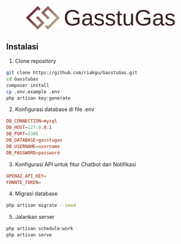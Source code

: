 <p align="center"><img src="./public/assets/images/svg/default-monochrome.svg" width="400" alt="Laravel Logo"></p>


## Instalasi

1. Clone repository

```bash
git clone https://github.com/riakgu/GasstuGas.git
cd GasstuGas
composer install
cp .env.example .env
php artisan key:generate
```
2. Konfigurasi database di file .env

```conf
DB_CONNECTION=mysql
DB_HOST=127.0.0.1
DB_PORT=3306
DB_DATABASE=gasstugas
DB_USERNAME=username
DB_PASSWORD=password
```

3. Konfigurasi API untuk fitur Chatbot dan Notifikasi

```conf
OPENAI_API_KEY=
FONNTE_TOKEN=
```

4. Migrasi database

```bash
php artisan migrate --seed
```

5. Jalankan server

```bash
php artisan schedule:work
php artisan serve
```
